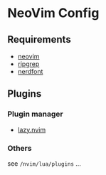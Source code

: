 # NeoVim Config

## Requirements

- [neovim](https://github.com/neovim/neovim)
- [ripgrep](https://github.com/BurntSushi/ripgrep)
- [nerdfont](https://www.nerdfonts.com/font-downloads)

## Plugins

### Plugin manager

- [lazy.nvim](https://github.com/folke/lazy.nvim)

### Others

see `/nvim/lua/plugins` ...
